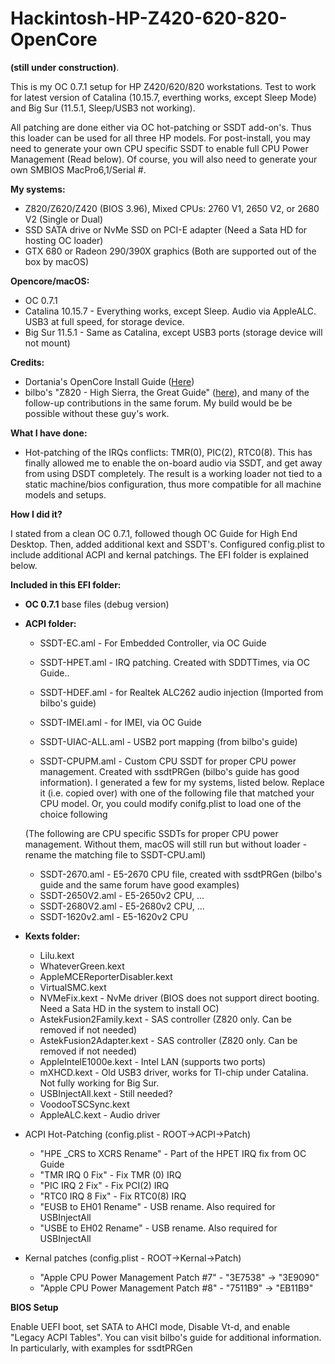 # Hackintosh-HP-Z420-620-820-OpenCore
**(still under construction)**. 

This is my OC 0.7.1 setup for HP Z420/620/820 workstations. Test to work for latest version of Catalina (10.15.7, everthing works, except Sleep Mode) and Big Sur (11.5.1, Sleep/USB3 not working). 

All patching are done either via OC hot-patching or SSDT add-on's. Thus this loader can be used for all three HP models. For post-install, you may need to generate your own CPU specific SSDT to enable full CPU Power Management (Read below). Of course, you will also need to generate your own SMBIOS MacPro6,1/Serial #.

**My systems:**

- Z820/Z620/Z420 (BIOS 3.96), Mixed CPUs: 2760 V1, 2650 V2, or 2680 V2 (Single or Dual)
- SSD SATA drive or NvMe SSD on PCI-E adapter (Need a Sata HD for hosting OC loader)
- GTX 680 or Radeon 290/390X graphics (Both are supported out of the box by macOS)
  
**Opencore/macOS:**

- OC 0.7.1
- Catalina 10.15.7 - Everything works, except Sleep. Audio via AppleALC. USB3 at full speed, for storage device.
- Big Sur 11.5.1 - Same as Catalina, except USB3 ports (storage device will not mount)

**Credits:**

- Dortania's OpenCore Install Guide ([Here](https://dortania.github.io/OpenCore-Install-Guide/))
- bilbo's "Z820 - High Sierra, the Great Guide" ([here](https://www.insanelymac.com/forum/topic/335860-guide-2018-z820-high-sierra-the-great-guide-sucess/)), and many of the follow-up contributions in the same forum. My build would be be possible without these guy's work.

**What I have done:**

- Hot-patching of the IRQs conflicts: TMR(0), PIC(2), RTC0(8). This has finally allowed me to enable the on-board audio via SSDT, and get away from using DSDT completely. The result is a working loader not tied to a static machine/bios configuration, thus more compatible for all machine models and setups.

**How I did it?**

I stated from a clean OC 0.7.1, followed though OC Guide for High End Desktop. Then, added additional kext and SSDT's. Configured config.plist to include additional ACPI and kernal patchings. The EFI folder is explained below. 

**Included in this EFI folder:**

- **OC 0.7.1** base files (debug version)
- **ACPI folder:**
	- SSDT-EC.aml		- For Embedded Controller, via OC Guide
	- SSDT-HPET.aml		- IRQ patching. Created with SDDTTimes, via OC Guide.. 
	- SSDT-HDEF.aml		- for Realtek ALC262 audio injection (Imported from bilbo's guide)
	- SSDT-IMEI.aml		- for IMEI, via OC Guide
	- SSDT-UIAC-ALL.aml	- USB2 port mapping (from bilbo's guide)
	
	- SSDT-CPUPM.aml	- Custom CPU SSDT for proper CPU power management. Created with ssdtPRGen (bilbo's guide has good information). I generated a few for my systems, listed below. Replace it (i.e. copied over) with one of the following file that matched your CPU model. Or, you could modify conifg.plist to load one of the choice following     
	
	(The following are CPU specific SSDTs for proper CPU power management. Without them, macOS will still run but without loader - rename the matching file to SSDT-CPU.aml)
	- SSDT-2670.aml		- E5-2670 CPU file, created with ssdtPRGen (bilbo's guide and the same forum have good examples)
	- SSDT-2650V2.aml	- E5-2650v2 CPU, ...
	- SSDT-2680V2.aml	- E5-2680v2 CPU, ...
	- SSDT-1620v2.aml	- E5-1620v2 CPU
	
- **Kexts folder:**
	- Lilu.kext
	- WhateverGreen.kext
	- AppleMCEReporterDisabler.kext
	- VirtualSMC.kext
	- NVMeFix.kext						- NvMe driver (BIOS does not support direct booting. Need a Sata HD in the system to install OC)
	- AstekFusion2Family.kext			- SAS controller (Z820 only. Can be removed if not needed)
	- AstekFusion2Adapter.kext			- SAS controller (Z820 only. Can be removed if not needed)
	- AppleIntelE1000e.kext				- Intel LAN (supports two ports)
	- mXHCD.kext						- Old USB3 driver, works for TI-chip under Catalina. Not fully working for Big Sur.
	- USBInjectAll.kext					- Still needed?
	- VoodooTSCSync.kext
	- AppleALC.kext						- Audio driver
	
- ACPI Hot-Patching (config.plist - ROOT->ACPI->Patch)
	- "HPE _CRS to XCRS Rename"			- Part of the HPET IRQ fix from OC Guide
	- "TMR IRQ 0 Fix"					- Fix TMR (0) IRQ
	- "PIC IRQ 2 Fix"					- Fix PCI(2) IRQ
	- "RTC0 IRQ 8 Fix"					- Fix RTC0(8) IRQ
	- "EUSB to EH01 Rename"				- USB rename. Also required for USBInjectAll
	- "USBE to EH02 Rename"				- USB rename. Also required for USBInjectAll

- Kernal patches (config.plist - ROOT->Kernal->Patch)
	- "Apple CPU Power Management Patch #7"		- "3E7538" -> "3E9090"
	- "Apple CPU Power Management Patch #8"		- "7511B9" -> "EB11B9"
	
**BIOS Setup**

Enable UEFI boot, set SATA to AHCI mode, Disable Vt-d, and enable "Legacy ACPI Tables". You can visit bilbo's guide for additional information. In particularly,  with examples for ssdtPRGen 